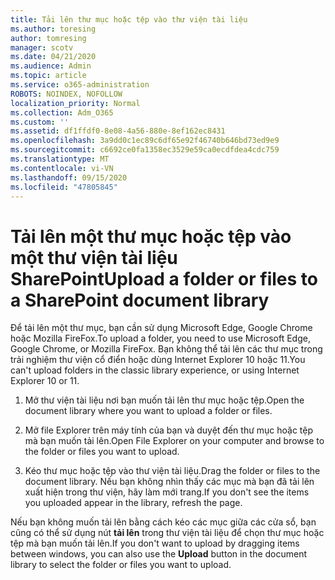 ```yaml
---
title: Tải lên thư mục hoặc tệp vào thư viện tài liệu
ms.author: toresing
author: tomresing
manager: scotv
ms.date: 04/21/2020
ms.audience: Admin
ms.topic: article
ms.service: o365-administration
ROBOTS: NOINDEX, NOFOLLOW
localization_priority: Normal
ms.collection: Adm_O365
ms.custom: ''
ms.assetid: df1ffdf0-8e08-4a56-880e-8ef162ec8431
ms.openlocfilehash: 3a9dd0c1ec89c6df65e92f46740b646bd73ed9e9
ms.sourcegitcommit: c6692ce0fa1358ec3529e59ca0ecdfdea4cdc759
ms.translationtype: MT
ms.contentlocale: vi-VN
ms.lasthandoff: 09/15/2020
ms.locfileid: "47805845"
---
```

# <a name="upload-a-folder-or-files-to-a-sharepoint-document-library"></a><span data-ttu-id="b3ace-102">Tải lên một thư mục hoặc tệp vào một thư viện tài liệu SharePoint</span><span class="sxs-lookup"><span data-stu-id="b3ace-102">Upload a folder or files to a SharePoint document library</span></span>

<span data-ttu-id="b3ace-103">Để tải lên một thư mục, bạn cần sử dụng Microsoft Edge, Google Chrome hoặc Mozilla FireFox.</span><span class="sxs-lookup"><span data-stu-id="b3ace-103">To upload a folder, you need to use Microsoft Edge, Google Chrome, or Mozilla FireFox.</span></span> <span data-ttu-id="b3ace-104">Bạn không thể tải lên các thư mục trong trải nghiệm thư viện cổ điển hoặc dùng Internet Explorer 10 hoặc 11.</span><span class="sxs-lookup"><span data-stu-id="b3ace-104">You can't upload folders in the classic library experience, or using Internet Explorer 10 or 11.</span></span>
  
1. <span data-ttu-id="b3ace-105">Mở thư viện tài liệu nơi bạn muốn tải lên thư mục hoặc tệp.</span><span class="sxs-lookup"><span data-stu-id="b3ace-105">Open the document library where you want to upload a folder or files.</span></span>
    
2. <span data-ttu-id="b3ace-106">Mở file Explorer trên máy tính của bạn và duyệt đến thư mục hoặc tệp mà bạn muốn tải lên.</span><span class="sxs-lookup"><span data-stu-id="b3ace-106">Open File Explorer on your computer and browse to the folder or files you want to upload.</span></span>
    
3. <span data-ttu-id="b3ace-107">Kéo thư mục hoặc tệp vào thư viện tài liệu.</span><span class="sxs-lookup"><span data-stu-id="b3ace-107">Drag the folder or files to the document library.</span></span> <span data-ttu-id="b3ace-108">Nếu bạn không nhìn thấy các mục mà bạn đã tải lên xuất hiện trong thư viện, hãy làm mới trang.</span><span class="sxs-lookup"><span data-stu-id="b3ace-108">If you don't see the items you uploaded appear in the library, refresh the page.</span></span> 
    
<span data-ttu-id="b3ace-109">Nếu bạn không muốn tải lên bằng cách kéo các mục giữa các cửa sổ, bạn cũng có thể sử dụng nút **tải lên** trong thư viện tài liệu để chọn thư mục hoặc tệp mà bạn muốn tải lên.</span><span class="sxs-lookup"><span data-stu-id="b3ace-109">If you don't want to upload by dragging items between windows, you can also use the **Upload** button in the document library to select the folder or files you want to upload.</span></span> 
  

